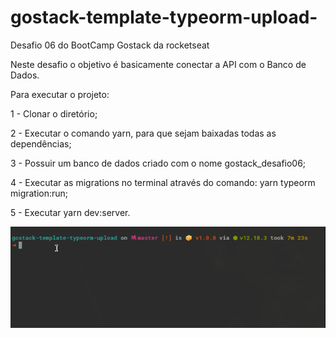 # gostack-template-typeorm-upload-

Desafio 06 do BootCamp Gostack da rocketseat 

Neste desafio o objetivo é basicamente conectar a API com o Banco de Dados.

Para executar o projeto: 

1 - Clonar o diretório;

2 - Executar o comando yarn, para que sejam baixadas todas as dependências;

3 - Possuir um banco de dados criado com o nome gostack_desafio06;

4 - Executar as migrations no terminal através do comando: yarn typeorm migration:run;

5 - Executar yarn dev:server.

![Alt Text](https://github.com/gbaviera/gostack-template-typeorm-upload/blob/master/start_project.gif)
